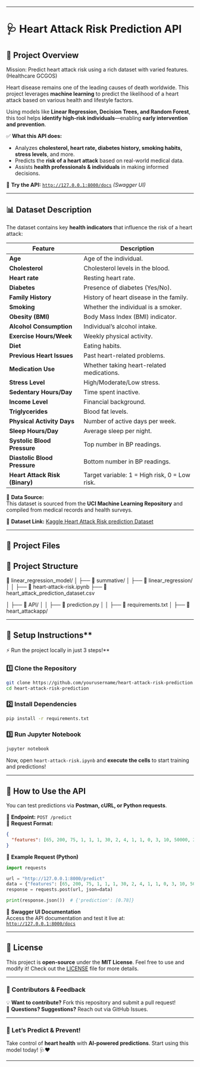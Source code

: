 
---

# **🩺 Heart Attack Risk Prediction API**

## **🏥 Project Overview**
Mission: Predict heart attack risk using a rich dataset with varied features.(Healthcare GCGOS)

Heart disease remains one of the leading causes of death worldwide. This project leverages **machine learning** to predict the likelihood of a heart attack based on various health and lifestyle factors.  

Using models like **Linear Regression, Decision Trees, and Random Forest**, this tool helps **identify high-risk individuals**—enabling **early intervention and prevention**.  

✅ **What this API does:**  
- Analyzes **cholesterol, heart rate, diabetes history, smoking habits, stress levels**, and more.  
- Predicts the **risk of a heart attack** based on real-world medical data.  
- Assists **health professionals & individuals** in making informed decisions.  

🔗 **Try the API:** [`http://127.0.0.1:8000/docs`](http://127.0.0.1:8000/docs) _(Swagger UI)_  

---

## **📊 Dataset Description**  

The dataset contains key **health indicators** that influence the risk of a heart attack:  

| **Feature**               | **Description** |
|---------------------------|---------------|
| **Age**                   | Age of the individual. |
| **Cholesterol**           | Cholesterol levels in the blood. |
| **Heart rate**            | Resting heart rate. |
| **Diabetes**              | Presence of diabetes (Yes/No). |
| **Family History**        | History of heart disease in the family. |
| **Smoking**               | Whether the individual is a smoker. |
| **Obesity (BMI)**         | Body Mass Index (BMI) indicator. |
| **Alcohol Consumption**   | Individual’s alcohol intake. |
| **Exercise Hours/Week**   | Weekly physical activity. |
| **Diet**                  | Eating habits. |
| **Previous Heart Issues** | Past heart-related problems. |
| **Medication Use**        | Whether taking heart-related medications. |
| **Stress Level**          | High/Moderate/Low stress. |
| **Sedentary Hours/Day**   | Time spent inactive. |
| **Income Level**          | Financial background. |
| **Triglycerides**         | Blood fat levels. |
| **Physical Activity Days**| Number of active days per week. |
| **Sleep Hours/Day**       | Average sleep per night. |
| **Systolic Blood Pressure** | Top number in BP readings. |
| **Diastolic Blood Pressure** | Bottom number in BP readings. |
| **Heart Attack Risk (Binary)** | Target variable: 1 = High risk, 0 = Low risk. |

📌 **Data Source:**  
This dataset is sourced from the **UCI Machine Learning Repository** and compiled from medical records and health surveys.  

🔗 **Dataset Link:** [Kaggle Heart Attack Risk prediction Dataset](https://www.kaggle.com/datasets/iamsouravbanerjee/heart-attack-prediction-dataset)  

---

## **📂 Project Files**  

## 📂 Project Structure

📂 linear_regression_model/
│
├── 📁 summative/
│   ├── 📁 linear_regression/
│   │   ├── 📓 heart-attack-risk.ipynb
        ├── 📑 heart_attack_prediction_dataset.csv

│   ├── 📁 API/
│   │   ├── 📝 prediction.py
│   │   ├── 📄 requirements.txt
│   ├── 📁 heart_attackapp/

---

## 🚀 Setup Instructions**  

⚡ Run the project locally in just 3 steps!**  

### 1️⃣ Clone the Repository  
```bash
git clone https://github.com/yourusername/heart-attack-risk-prediction.git
cd heart-attack-risk-prediction
```

### 2️⃣ Install Dependencies  
```bash
pip install -r requirements.txt
```

### 3️⃣ Run Jupyter Notebook  
```bash
jupyter notebook
```
Now, open `heart-attack-risk.ipynb` and **execute the cells** to start training and predictions!  

---

## **🔧 How to Use the API**  

You can test predictions via **Postman, cURL, or Python requests**.  

🔹 **Endpoint:** `POST /predict`  
🔹 **Request Format:**  
```json
{
  "features": [65, 200, 75, 1, 1, 1, 30, 2, 4, 1, 1, 0, 3, 10, 50000, 25, 150, 3, 7, 1, 120, 10, 0, "Male", 140, 90]
}
```

🔹 **Example Request (Python)**  
```python
import requests

url = "http://127.0.0.1:8000/predict"
data = {"features": [65, 200, 75, 1, 1, 1, 30, 2, 4, 1, 1, 0, 3, 10, 50000, 25, 150, 3, 7, 1, 120, 10, 0, "Male", 140, 90]}
response = requests.post(url, json=data)

print(response.json())  # {'prediction': [0.78]}
```

🔹 **Swagger UI Documentation**  
Access the API documentation and test it live at: [`http://127.0.0.1:8000/docs`](http://127.0.0.1:8000/docs)  

---


## **📜 License**  

This project is **open-source** under the **MIT License**. Feel free to use and modify it! Check out the [LICENSE](LICENSE) file for more details.  

---

### **🌟 Contributors & Feedback**  

💡 **Want to contribute?** Fork this repository and submit a pull request!  
📧 **Questions? Suggestions?** Reach out via GitHub Issues.  

---

### **🚀 Let’s Predict & Prevent!**  

Take control of **heart health** with **AI-powered predictions**. Start using this model today! 🩺❤️  

---

